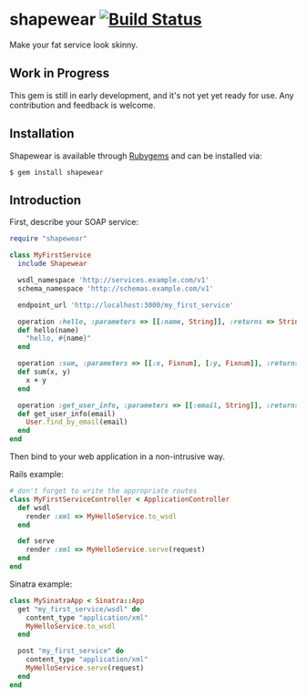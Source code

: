 shapewear [![Build Status](https://secure.travis-ci.org/elementar/shapewear.png)](http://travis-ci.org/elementar/shapewear)
=========

Make your fat service look skinny.

Work in Progress
----------------

This gem is still in early development, and it's not yet yet ready for use. Any contribution and feedback is welcome.

Installation
------------

Shapewear is available through [Rubygems](http://rubygems.org/gems/shapewear) and can be installed via:

```
$ gem install shapewear
```

Introduction
------------

First, describe your SOAP service:

``` ruby
require "shapewear"

class MyFirstService
  include Shapewear

  wsdl_namespace 'http://services.example.com/v1'
  schema_namespace 'http://schemas.example.com/v1'

  endpoint_url 'http://localhost:3000/my_first_service'

  operation :hello, :parameters => [[:name, String]], :returns => String
  def hello(name)
    "hello, #{name}"
  end

  operation :sum, :parameters => [[:x, Fixnum], [:y, Fixnum]], :returns => Fixnum
  def sum(x, y)
    x + y
  end

  operation :get_user_info, :parameters => [[:email, String]], :returns => { :name => String, :birthday => DateTime }
  def get_user_info(email)
    User.find_by_email(email)
  end
end
```

Then bind to your web application in a non-intrusive way.

Rails example:

``` ruby
# don't forget to write the appropriate routes
class MyFirstServiceController < ApplicationController
  def wsdl
    render :xml => MyHelloService.to_wsdl
  end

  def serve
    render :xml => MyHelloService.serve(request)
  end
end
```

Sinatra example:

``` ruby
class MySinatraApp < Sinatra::App
  get "my_first_service/wsdl" do
    content_type "application/xml"
    MyHelloService.to_wsdl
  end

  post "my_first_service" do
    content_type "application/xml"
    MyHelloService.serve(request)
  end
end
```
